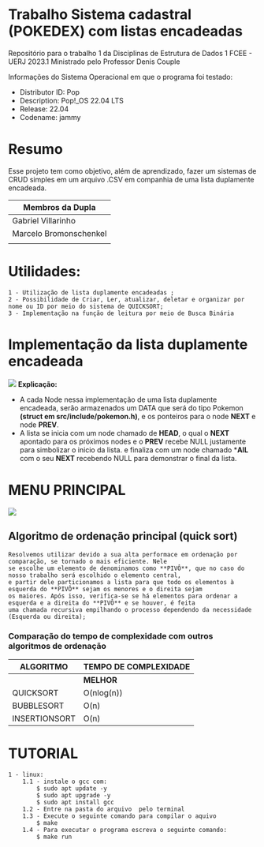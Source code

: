 # Trabalho Sistema cadastral (POKEDEX) com listas encadeadas
Repositório para o trabalho 1 da Disciplinas de Estrutura de Dados 1 FCEE - UERJ 2023.1
Ministrado pelo Professor Denis Couple

Informações do Sistema Operacional em que o programa foi testado:
* Distributor ID:	Pop
* Description:	Pop!_OS 22.04 LTS
* Release:	22.04
* Codename:	jammy

# Resumo
Esse projeto tem como objetivo, além de aprendizado, fazer um sistemas de CRUD simples em um 
arquivo .CSV em companhia de uma lista duplamente encadeada.

|  **Membros da Dupla**  |
|------------------------|
| Gabriel Villarinho     |
| Marcelo Bromonschenkel |
|                        |

# Utilidades:
    1 - Utilização de lista duplamente encadeadas ;
    2 - Possibilidade de Criar, Ler, atualizar, deletar e organizar por nome ou ID por meio do sistema de QUICKSORT;
    3 - Implementação na função de leitura por meio de Busca Binária
    
# Implementação da lista duplamente encadeada
![](https://github.com/Villlas/Pokedex/blob/main/img/lista_Duplamente_Encadeada.png)
**Explicação:**
   - A cada Node nessa implementação de uma lista duplamente encadeada, serão armazenados um DATA que será 
        do tipo Pokemon **(struct em src/include/pokemon.h)**, e os ponteiros para o node **NEXT** e node **PREV**.
   - A lista se inicia com um node chamado de **HEAD**, o qual o **NEXT** apontado para os próximos nodes e o **PREV** recebe NULL justamente para
        simbolizar o inicio da lista. e finaliza com um node chamado ***AIL** com o seu **NEXT** recebendo NULL para demonstrar o final da lista.

# MENU PRINCIPAL
![](https://github.com/Villlas/Pokedex/blob/main/img/print_menu.png) 

## Algoritmo de ordenação principal (quick sort)
    Resolvemos utilizar devido a sua alta performace em ordenação por comparação, se tornado o mais eficiente. Nele
    se escolhe um elemento de denominamos como **PIVÔ**, que no caso do nosso trabalho será escolhido o elemento central, 
    e partir dele particionamos a lista para que todo os elementos à esquerda do **PIVÔ** sejam os menores e o direita sejam
    os maiores. Após isso, verifica-se se há elementos para ordenar a esquerda e a direita do **PIVÔ** e se houver, é feita
    uma chamada recursiva empilhando o processo dependendo da necessidade (Esquerda ou direita);
### Comparação do tempo de complexidade com outros algoritmos de ordenação

|  **ALGORITMO**   |    **TEMPO DE COMPLEXIDADE**    |
|------------------|---------------------------------|
|                  | **MELHOR** | **MÉDIA** |**PIOR**|     
|    QUICKSORT     | O(nlog(n)) | O(nlog(n))| O(n^2) | => O(n)               
|    BUBBLESORT    | O(n)       | O(n^2)    | O(n^2) | => O(1)
|    INSERTIONSORT | O(n)       | O(n^2)    | O(n^2) | => O(1)


# TUTORIAL 
    1 - linux:
        1.1 - instale o gcc com: 
            $ sudo apt update -y
            $ sudo apt upgrade -y
            $ sudo apt install gcc
        1.2 - Entre na pasta do arquivo  pelo terminal
        1.3 - Execute o seguinte comando para compilar o aquivo
            $ make
        1.4 - Para executar o programa escreva o seguinte comando:
            $ make run
        
